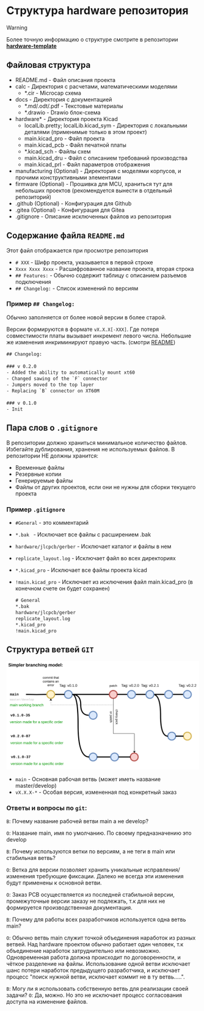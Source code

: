# Структура hardware репозитория

> [!WARNING]
> 
> Более точную информацию о структуре смотрите в репозитории **[hardware-template](https://github.com/Artel-Inc/hardware-template)**

## Файловая структура

- README.md - Файл описания проекта
- calc - Директория с расчетами, математическими моделями
  - *.cir - Microcap схема
- docs - Директория с документацией
  - *.md/.odt/.pdf - Текстовые материалы
  - *.drawio - Drawio блок-схема
- hardware* - Директория проекта Kicad
  - localLib.pretty; localLib.kicad_sym - Директория с локальными деталями (применимые только в этом проект) 
  - main.kicad_pro - Файл проекта
  - main.kicad_pcb - Файл печатной платы
  - *.kicad_sch - Файлы схем
  - main.kicad_dru - Файл с описанием требований производства
  - main.kicad_prl - Файл параметров отображения
- manufacturing (Optional) - Директория с моделями корпусов, и прочими конструктивными элементами
- firmware (Optional) - Прошивка для MCU, храниться тут для небольших проектов (рекомендуется вынести в отдельный репозиторий)
- .github (Optional) - Конфигурация для Github
- .gitea (Optional) - Конфигурация для Gitea
- .gitignore - Описание исключенных файлов из репозитория

## Содержание файла `README.md`

Этот файл отображается при просмотре репозитория

- `# XXX` - Шифр проекта, указывается в первой строке
- `Xxxx Xxxx Xxxx` - Расшифрованное название проекта, вторая строка
- `## Features:` - Обычно содержит таблицу с описанием разъемов подключения
- `## Changelog:` - Список изменений по версиям

### Пример `## Changelog:`

Обычно заполняется от более новой версии в более старой.

Версии формируются в формате `vX.X.X[-XXX]`. 
Где потеря совместимости платы вызывает инкремент левого числа.
Небольшие же изменения инкриминируют правую часть. (смотри [README](./version_guid.md)) 

```
## Changelog:

### v 0.2.0
- Added the ability to automatically mount xt60
- Changed sawing of the `F` connector
- Jumpers moved to the top layer
- Replacing `B` connector on XT60M

### v 0.1.0
- Init
```

## Пара слов о `.gitignore`

В репозитории должно храниться минимальное количество файлов.
Избегайте дублирования, хранения не используемых файлов.
В репозитории НЕ должны хранится:

- Временные файлы
- Резервные копии
- Генерируемые файлы
- Файлы от других проектов, если они не нужны для сборки текущего проекта

### Пример `.gitignore`

- `#General` - это комментарий

- `*.bak ` - Исключает все файлы с расширением .bak

- `hardware/jlcpcb/gerber` - Исключает каталог и файлы в нем

- `replicate_layout.log` - Исключает файл во всех директориях

- `*.kicad_pro` - Исключает все файлы проекта kicad

- `!main.kicad_pro` - Исключает из исключения файл main.kicad_pro (в конечном счете он будет сохранен)
  
  ```
  # General
  *.bak 
  hardware/jlcpcb/gerber
  replicate_layout.log
  *.kicad_pro
  !main.kicad_pro
  ```

## Структура ветвей `GIT`

![](design/2025-03-15-18-14-14-image.png)

- `main` - Основная рабочая ветвь (может иметь название master/develop)
- `vX.X.X-*` - Особая версия, измененная под конкретный заказ

### Ответы и вопросы по `git`:

`В`: Почему название рабочей ветви main а не develop?

`О`: Название main, имя по умолчанию. По своему предназначению это develop

`В`: Почему используются ветки по версиям, а не теги в main или стабильная ветвь?

`О`: Ветка для версии позволяет хранить уникальные исправления/изменения требующие фиксации. Далеко не всегда эти изменения будут применены к основной ветви.

`О`: Заказ PCB осуществляется из последней стабильной версии, промежуточные версии заказу не подлежать, т.к для них не формируется производственная документация.

`В`: Почему для работы всех разработчиков используется одна ветвь main?

`О`: Обычно ветвь main служит точкой объединения наработок из разных ветвей. Над hardware проектом обычно работает один человек, т.к объединение наработок затруднительно или невозможно. 
Одновременная работа должна происходит по договоренности, и чёткое разделение на файлы. Использование одной ветви исключает шанс потери наработок предыдущего разработчика, и исключает процесс "поиск нужной ветви, исключает коммит не в ту ветвь.....".

`В`: Могу ли я использовать собственную ветвь для реализации своей задачи?
`О`: Да, можно. Но это не исключает процесс согласования доступа на изменение файлов.
